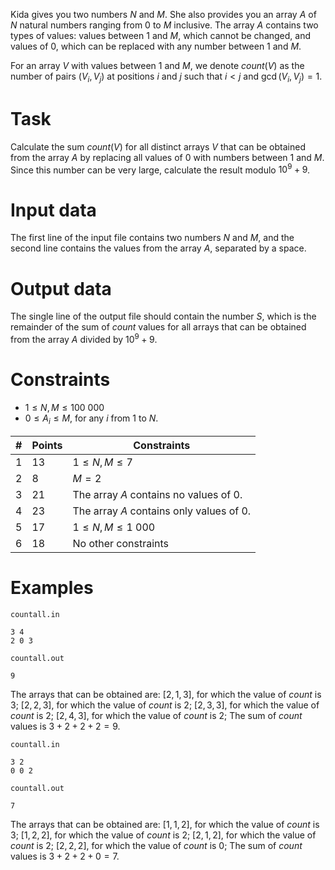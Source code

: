 Kida gives you two numbers $N$ and $M$. She also provides you an array $A$ of $N$ natural numbers ranging from $0$ to $M$ inclusive. The array $A$ contains two types of values: values between $1$ and $M$, which cannot be changed, and values of $0$, which can be replaced with any number between $1$ and $M$.

For an array $V$ with values between $1$ and $M$, we denote $count(V)$ as the number of pairs $(V_i, V_j)$ at positions $i$ and $j$ such that $i < j$ and $\gcd(V_i, V_j) = 1$.

# Task

Calculate the sum $count(V)$ for all distinct arrays $V$ that can be obtained from the array $A$ by replacing all values of $0$ with numbers between $1$ and $M$. Since this number can be very large, calculate the result modulo $10^9 + 9$.

# Input data

The first line of the input file contains two numbers $N$ and $M$, and the second line contains the values from the array $A$, separated by a space.

# Output data

The single line of the output file should contain the number $S$, which is the remainder of the sum of $count$ values for all arrays that can be obtained from the array $A$ divided by $10^9 + 9$.

# Constraints

* $1 \leq N, M \leq 100\ 000$
* $0 \leq A_i \leq M$, for any $i$ from $1$ to $N$.

| # | Points | Constraints |
| - | ------ | ------------ |
| 1 | 13 | $1 \leq N, M \leq 7$ |
| 2 | 8  | $M = 2$ |
| 3 | 21 | The array $A$ contains no values of $0$. |
| 4 | 23 | The array $A$ contains only values of $0$. |
| 5 | 17 | $1 \leq N, M \leq 1\ 000$ |
| 6 | 18 | No other constraints |

# Examples

`countall.in`
```
3 4
2 0 3
```
`countall.out`
```
9
```
The arrays that can be obtained are: 
$[2, 1, 3]$, for which the value of $count$ is $3$;
$[2, 2, 3]$, for which the value of $count$ is $2$;
$[2, 3, 3]$, for which the value of $count$ is $2$;
$[2, 4, 3]$, for which the value of $count$ is $2$;
The sum of $count$ values is $3 + 2 + 2 + 2 = 9$.

`countall.in`
```
3 2
0 0 2
```
`countall.out`
```
7
```
The arrays that can be obtained are:
$[1, 1, 2]$, for which the value of $count$ is $3$;
$[1, 2, 2]$, for which the value of $count$ is $2$;
$[2, 1, 2]$, for which the value of $count$ is $2$;
$[2, 2, 2]$, for which the value of $count$ is $0$;
The sum of $count$ values is $3 + 2 + 2 + 0 = 7$.